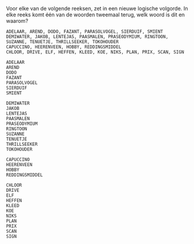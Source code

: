 Voor elke van de volgende reeksen, zet in een nieuwe logische volgorde. In elke 
reeks komt één van de woorden tweemaal terug, welk woord is dit en waarom?

```
ADELAAR, AREND, DODO, FAZANT, PARASOLVOGEL, SIERDUIF, SMIENT
DEMIWATER, JAKOB, LENTEJAS, PAASMALEN, PRASEODYMIUM, RINGTOON, SUZANNE, TENUETJE, THRILLSEEKER, TOKOHOUDER
CAPUCCINO, HEERENVEEN, HOBBY, REDDINGSMIDDEL
CHLOOR, DRIVE, ELF, HEFFEN, KLEED, KOE, NIKS, PLAN, PRIX, SCAN, SIGN
```

```
ADELAAR
AREND
DODO
FAZANT
PARASOLVOGEL
SIERDUIF
SMIENT
```

```
DEMIWATER
JAKOB
LENTEJAS
PAASMALEN
PRASEODYMIUM
RINGTOON
SUZANNE
TENUETJE
THRILLSEEKER
TOKOHOUDER
```

```
CAPUCCINO
HEERENVEEN
HOBBY
REDDINGSMIDDEL
```

```
CHLOOR
DRIVE
ELF
HEFFEN
KLEED
KOE
NIKS
PLAN
PRIX
SCAN
SIGN
```
